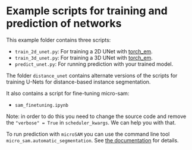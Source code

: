 # Example scripts for training and prediction of networks

This example folder contains three scripts:
- `train_2d_unet.py`: For training a 2D UNet with [torch_em](https://github.com/constantinpape/torch-em).
- `train_3d_unet.py`: For training a 3D UNet with [torch_em](https://github.com/constantinpape/torch-em).
- `predict_unet.py`: For running prediction with your trained model.

The folder `distance_unet` contains alternate versions of the scripts for training U-Nets for distance-based instance segmentation.

It also contains a script for fine-tuning micro-sam:
- `sam_finetuning.ipynb`

Note: in order to do this you need to change the source code and remove the `"verbose" = True` in `scheduler_kwargs`.
We can help you with that.

To run prediction with `microSAM` you can use the command line tool `micro_sam.automatic_segmentation`. See [the documentation](https://computational-cell-analytics.github.io/micro-sam/micro_sam.html#using-the-command-line-interface-cli) for details.
